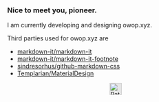 ### Nice to meet you, pioneer.

I am currently developing and designing owop.xyz.

Third parties used for owop.xyz are
- [markdown-it/markdown-it](https://github.com/markdown-it/markdown-it)
- [markdown-it/markdown-it-footnote](https://github.com/markdown-it/markdown-it-footnote)
- [sindresorhus/github-markdown-css](https://github.com/sindresorhus/github-markdown-css)
- [Templarian/MaterialDesign](https://github.com/Templarian/MaterialDesign)

<img style="display: block; user-select: none; margin: auto; cursor: zoom-in; background-color: rgb(230, 230, 230); transition: background-color 300ms ease 0s" src="https://upload.wikimedia.org/wikipedia/commons/thumb/5/5a/Patreon_logomark.svg/800px-Patreon_logomark.svg.png" width="28" height="28" title="Patreon"><a href="https://www.patreon.com/u9pi"></a></img>

